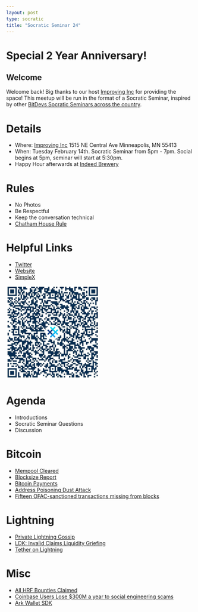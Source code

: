 ```yaml
---
layout: post
type: socratic
title: "Socratic Seminar 24"
---
```


# Special 2 Year Anniversary!

## Welcome

Welcome back! Big thanks to our host [Improving Inc](https://improving.com/) for providing the space!
This meetup will be run in the format of a Socratic Seminar, inspired by other [BitDevs Socratic Seminars across the country](https://bitdevs.org/cities).

# Details
 - Where: [Improving Inc](https://www.google.com/maps/place/1515+NE+Central+Ave,+Minneapolis,+MN+55413/@45.0037797,-93.2469316,17z/data=!4m6!3m5!1s0x52b32d965c06ad57:0x277e62e6c3015129!8m2!3d45.0039428!4d-93.2456978!16s%2Fg%2F11bw3z3dw6) 1515 NE Central Ave Minneapolis, MN 55413
 - When: Tuesday February 14th. Socratic Seminar from 5pm - 7pm. Social begins at 5pm, seminar will start at 5:30pm. 
 - Happy Hour afterwards at [Indeed Brewery](https://www.indeedbrewing.com/)

# Rules
 - No Photos
 - Be Respectful
 - Keep the conversation technical
 - [Chatham House Rule](https://www.facilitator.school/blog/chatham-house-rule)

# Helpful Links
 - [Twitter](https://x.com/BitdevsMpls)
 - [Website](https://bitdevsmpls.org)
 - [SimpleX](https://simplex.chat/contact#/?v=1-2&smp=smp%3A%2F%2FenEkec4hlR3UtKx2NMpOUK_K4ZuDxjWBO1d9Y4YXVaA%3D%40smp14.simplex.im%2F2yDM8Eh4B5js6FLUOsANpVYwUt79Q_TO%23%2F%3Fv%3D1-2%26dh%3DMCowBQYDK2VuAyEAqaz4Ij9Xxn3ziHXN9DhPBdbTgYc-XjGpKcr-oDBL-hc%253D%26srv%3Daspkyu2sopsnizbyfabtsicikr2s4r3ti35jogbcekhm3fsoeyjvgrid.onion&data=%7B%22type%22%3A%22group%22%2C%22groupLinkId%22%3A%22I3WA2zuDa5OOHwDT6m0G8Q%3D%3D%22%7D)


<img src="../simplex.jpeg" width="250" height="250" />

# Agenda
 - Introductions
 - Socratic Seminar Questions
 - Discussion

# Bitcoin
 - [Mempool Cleared](https://x.com/mononautical/status/1885881969264693445)
 - [Blocksize Report](https://research.mempool.space/block-size-report/)
 - [Bitcoin Payments](https://breez.technology/report/)
 - [Address Poisoning Dust Attack](https://x.com/mononautical/status/1883802593677435065)
 - [Fifteen OFAC-sanctioned transactions missing from blocks](https://b10c.me/observations/13-missing-sanctioned-transactions-2024-12/)

# Lightning
 - [Private Lightning Gossip](https://delvingbitcoin.org/t/zk-gossip-for-lightning-channel-announcements/1407)
 - [LDK: Invalid Claims Liquidity Griefing](https://morehouse.github.io/lightning/ldk-invalid-claims-liquidity-griefing/)
 - [Tether on Lightning](https://bitcoinmagazine.com/takes/tether-is-back-on-bitcoin-lightning-dominance-is-just-starting)

# Misc
 - [All HRF Bounties Claimed](https://njump.me/nevent1qqsyjvkr2gzs8yrsq2actl0xrj7cstng8gsgy26fuwla4q9s2jmz74qpzemhxue69uhhyetvv9ujumn0wd68ytnzv9hxgq3q7xvf49kht23cddxgw92rvfktkd3vqvjgkgsdexh9847wl0927tqsyhpwhy)
 - [Coinbase Users Lose $300M a year to social engineering scams](https://threadreaderapp.com/thread/1886411879939031530.html)
 - [Ark Wallet SDK](https://blog.arklabs.to/introducing-the-ark-wallet-sdk-d1c77ce61cfc)